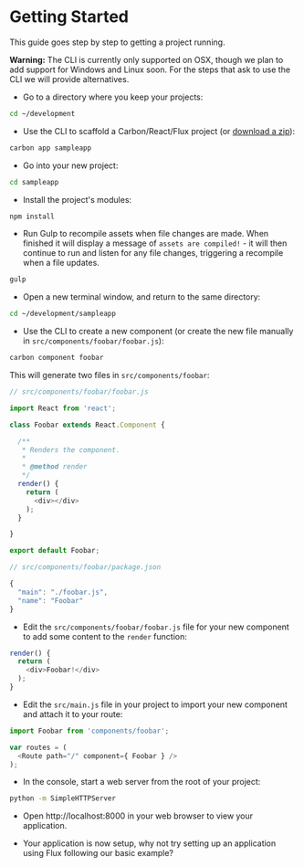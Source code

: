 # Getting Started

This guide goes step by step to getting a project running.

__Warning:__ The CLI is currently only supported on OSX, though we plan to add support for Windows and Linux soon. For the steps that ask to use the CLI we will provide alternatives.

* Go to a directory where you keep your projects:

```bash
cd ~/development
```

* Use the CLI to scaffold a Carbon/React/Flux project (or [download a zip](https://github.com/Sage/carbon-factory/raw/master/docs/carbon-app.zip)):

```bash
carbon app sampleapp
```

* Go into your new project:

```bash
cd sampleapp
```

* Install the project's modules:

```bash
npm install
```

* Run Gulp to recompile assets when file changes are made. When finished it will display a message of `assets are compiled!` - it will then continue to run and listen for any file changes, triggering a recompile when a file updates.

```bash
gulp
```

* Open a new terminal window, and return to the same directory:

```bash
cd ~/development/sampleapp
```

* Use the CLI to create a new component (or create the new file manually in `src/components/foobar/foobar.js`):

```bash
carbon component foobar
```

This will generate two files in `src/components/foobar`:

```js
// src/components/foobar/foobar.js

import React from 'react';

class Foobar extends React.Component {

  /**
   * Renders the component.
   *
   * @method render
   */
  render() {
    return (
      <div></div>
    );
  }

}

export default Foobar;
```

```js
// src/components/foobar/package.json

{
  "main": "./foobar.js",
  "name": "Foobar"
}
```

* Edit the `src/components/foobar/foobar.js` file for your new component to add some content to the `render` function:

```js
render() {
  return (
    <div>Foobar!</div>
  );
}
```

* Edit the `src/main.js` file in your project to import your new component and attach it to your route:

```js
import Foobar from 'components/foobar';

var routes = (
  <Route path="/" component={ Foobar } />
);
```

* In the console, start a web server from the root of your project:

```bash
python -m SimpleHTTPServer
```

* Open http://localhost:8000 in your web browser to view your application.

* Your application is now setup, why not try setting up an application using Flux following our basic example?
